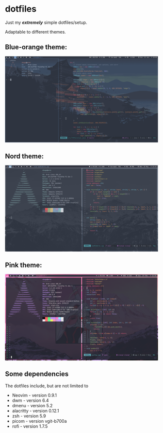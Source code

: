 # dotfiles

Just my ***extremely*** simple dotfiles/setup.

Adaptable to different themes.

## Blue-orange theme:

<img src="./blueTheme.png" >

## Nord theme:

<img src="./nordTheme.png" >

## Pink theme:

<img src="./pinkNeonTheme.png" >

## Some dependencies

The dotfiles include, but are not limited to
- Neovim - version 0.9.1
- dwm - version 6.4
- dmenu - version 5.2
- alacritty - version 0.12.1
- zsh - version 5.9
- picom - version vgit-b700a
- rofi - version 1.7.5
